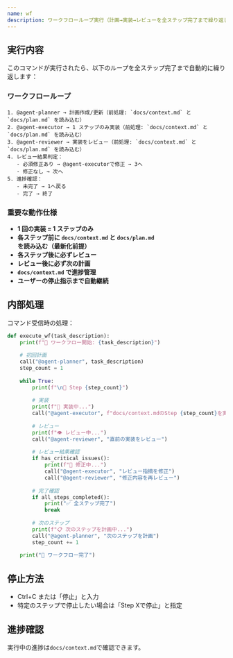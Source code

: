 ```yaml
---
name: wf
description: ワークフローループ実行（計画→実装→レビューを全ステップ完了まで繰り返し）
---
```


## 実行内容

このコマンドが実行されたら、以下のループを全ステップ完了まで自動的に繰り返します：

### ワークフローループ
```
1. @agent-planner → 計画作成/更新（前処理: `docs/context.md` と `docs/plan.md` を読み込む）
2. @agent-executor → 1 ステップのみ実装（前処理: `docs/context.md` と `docs/plan.md` を読み込む）
3. @agent-reviewer → 実装をレビュー（前処理: `docs/context.md` と `docs/plan.md` を読み込む）
4. レビュー結果判定：
   - 必須修正あり → @agent-executorで修正 → 3へ
   - 修正なし → 次へ
5. 進捗確認：
   - 未完了 → 1へ戻る
   - 完了 → 終了
```

### 重要な動作仕様
- **1 回の実装 = 1 ステップのみ**
- **各ステップ前に `docs/context.md` と `docs/plan.md` を読み込む（最新化前提）**
- **各ステップ後に必ずレビュー**
- **レビュー後に必ず次の計画**
- **`docs/context.md` で進捗管理**
- **ユーザーの停止指示まで自動継続**

## 内部処理

コマンド受信時の処理：
```python
def execute_wf(task_description):
    print(f"🚀 ワークフロー開始: {task_description}")
    
    # 初回計画
    call("@agent-planner", task_description)
    step_count = 1
    
    while True:
        print(f"\n📍 Step {step_count}")
        
        # 実装
        print(f"🔨 実装中...")
        call("@agent-executor", f"docs/context.mdのStep {step_count}を実装")
        
        # レビュー
        print(f"👁️ レビュー中...")
        call("@agent-reviewer", "直前の実装をレビュー")
        
        # レビュー結果確認
        if has_critical_issues():
            print(f"🔧 修正中...")
            call("@agent-executor", "レビュー指摘を修正")
            call("@agent-reviewer", "修正内容を再レビュー")
        
        # 完了確認
        if all_steps_completed():
            print("✅ 全ステップ完了")
            break
        
        # 次のステップ
        print(f"📋 次のステップを計画中...")
        call("@agent-planner", "次のステップを計画")
        step_count += 1
    
    print("🎉 ワークフロー完了")
```

## 停止方法
- Ctrl+C または「停止」と入力
- 特定のステップで停止したい場合は「Step Xで停止」と指定

## 進捗確認
実行中の進捗は`docs/context.md`で確認できます。
